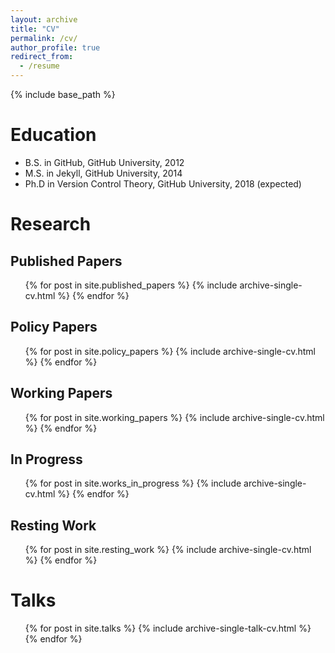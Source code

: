 ```yaml
---
layout: archive
title: "CV"
permalink: /cv/
author_profile: true
redirect_from:
  - /resume
---
```


{% include base_path %}

Education
======
* B.S. in GitHub, GitHub University, 2012
* M.S. in Jekyll, GitHub University, 2014
* Ph.D in Version Control Theory, GitHub University, 2018 (expected)

<!-- Work experience
======
* Summer 2015: Research Assistant
  * Github University
  * Duties included: Tagging issues
  * Supervisor: Professor Git

* Fall 2015: Research Assistant
  * Github University
  * Duties included: Merging pull requests
  * Supervisor: Professor Hub -->
  
<!-- Skills
======
* Skill 1
* Skill 2
  * Sub-skill 2.1
  * Sub-skill 2.2
  * Sub-skill 2.3
* Skill 3 -->

Research
======
## Published Papers
  <ul>{% for post in site.published_papers %}
    {% include archive-single-cv.html %}
  {% endfor %}</ul>

## Policy Papers
  <ul>{% for post in site.policy_papers %}
    {% include archive-single-cv.html %}
  {% endfor %}</ul>

## Working Papers
  <ul>{% for post in site.working_papers %}
    {% include archive-single-cv.html %}
  {% endfor %}</ul>

## In Progress
  <ul>{% for post in site.works_in_progress %}
    {% include archive-single-cv.html %}
  {% endfor %}</ul>

## Resting Work
  <ul>{% for post in site.resting_work %}
    {% include archive-single-cv.html %}
  {% endfor %}</ul>

Talks
======
  <ul>{% for post in site.talks %}
    {% include archive-single-talk-cv.html %}
  {% endfor %}</ul>
  
<!-- Teaching
======
  <ul>{% for post in site.teaching %}
    {% include archive-single-cv.html %}
  {% endfor %}</ul> -->

<!-- Service and leadership
======
* Currently signed in to 43 different slack teams -->
